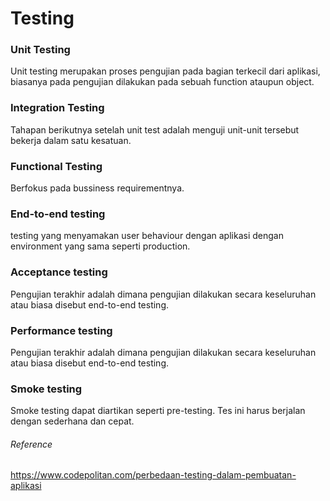 # Testing

### Unit Testing

Unit testing merupakan proses pengujian pada bagian terkecil dari aplikasi, biasanya pada pengujian dilakukan pada sebuah function ataupun object.

### Integration Testing
Tahapan berikutnya setelah unit test adalah menguji unit-unit tersebut bekerja dalam satu kesatuan. 

### Functional Testing
Berfokus pada bussiness requirementnya.

### End-to-end testing
testing yang menyamakan user behaviour dengan aplikasi dengan environment yang sama seperti production. 

### Acceptance testing
Pengujian terakhir adalah dimana pengujian dilakukan secara keseluruhan atau biasa disebut end-to-end testing.

### Performance testing
Pengujian terakhir adalah dimana pengujian dilakukan secara keseluruhan atau biasa disebut end-to-end testing.

### Smoke testing
Smoke testing dapat diartikan seperti pre-testing. Tes ini harus berjalan dengan sederhana dan cepat.


###### Reference
https://www.codepolitan.com/perbedaan-testing-dalam-pembuatan-aplikasi